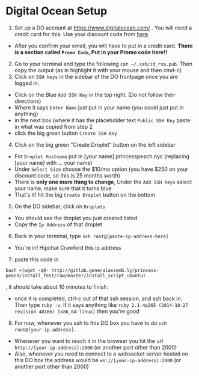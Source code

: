 # Digital Ocean Setup

1. Set up a DO account at  https://www.digitalocean.com/ . You will need a credit card for this. Use your discount code from [here](discount_codes.md).
  - After you confirm your email, you will have to put in a credit card. **There is a section called `Promo Code`, Put in your Promo code here!!**
2. Go to your terminal and type the following `cat ~/.ssh/id_rsa.pub`. Then copy the output (as in highlight it with your mouse and then cmd-c)
3. Click on `SSH keys` in the sidebar of the DO frontpage once you are logged in.
  - Click on the Blue `Add SSH Key` in the top right. (Do not follow their directions)
  - Where it says `Enter Name` just put in your name (you could just put in anything)
  - in the next box (where it has the placeholder text `Public SSH Key` paste in what was copied from step 2
  - click the big green button `Create SSH Key`
4. Click on the big green "Create Droplet" button on the left sidebar
  - For `Droplet Hostname` put in [your name].princesspeach.nyc (replacing [your name] with ... your name)
  - Under `Select Size` choose the $10/mo option (you have $250 on your discount code, so this is 25 months worth)
  - There is **only one more thing to change**, Under the `Add SSH Keys` select your name, make sure that it turns blue
  - That's it! hit the big `Create Droplet` button on the bottom
5. On the DO sidebar, click on `Droplets`
  - You should see the droplet you just created listed
  - Copy the `Ip Address` of that droplet
6. Back in your terminal, type `ssh root@[paste-ip-address-here]`
  - You're in! Hipchat Crawford this ip address
7. paste this code in 
```
bash <(wget -qO- http://gitlab.generalassemb.ly/princess-peach/install_fest/raw/master/install_script_ubuntu)
```
, it should take about 10 minutes to finish.
  - once it is completed, ctrl-c out of that ssh session, and ssh back in. Then type `ruby -v`. If it says anything like `ruby 2.1.4p265 (2014-10-27 revision 48166) [x86_64-linux]` then you're good
8. For now, whenever you ssh to this DO box you have to do `ssh root@[your-ip-address]`.
  - Whenever you want to reach it in the browser you hit the url `http://[your-ip-address]:2000` (or another port other than 2000)
  - Also, whenever you need to connect to a websocket server hosted on this DO box the address would be `ws://[your-ip-address]:2000` (or another port other than 2000)`
